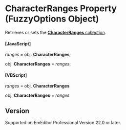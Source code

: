 # CharacterRanges Property (FuzzyOptions Object)

Retrieves or sets the [**CharacterRanges** collection](../character_ranges/index).

#### \[JavaScript\]

_ranges_ = obj. **CharacterRanges**;

obj. **CharacterRanges** = _ranges_;

#### \[VBScript\]

_ranges_ = obj. **CharacterRanges**

obj. **CharacterRanges** = _ranges_

## Version

Supported on EmEditor Professional Version 22.0 or later.
